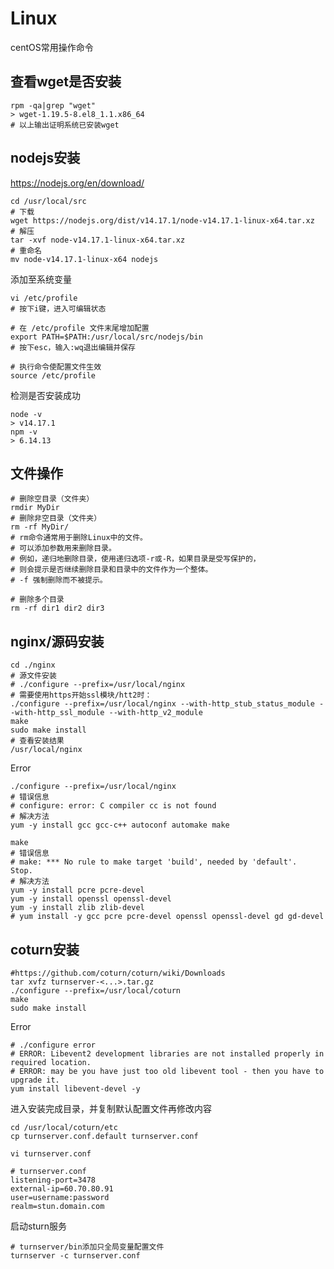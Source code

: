 # Linux

centOS常用操作命令

## 查看wget是否安装

```shell
rpm -qa|grep "wget"
> wget-1.19.5-8.el8_1.1.x86_64
# 以上输出证明系统已安装wget
```

## nodejs安装

https://nodejs.org/en/download/

```shell
cd /usr/local/src
# 下载
wget https://nodejs.org/dist/v14.17.1/node-v14.17.1-linux-x64.tar.xz
# 解压
tar -xvf node-v14.17.1-linux-x64.tar.xz
# 重命名
mv node-v14.17.1-linux-x64 nodejs
```

添加至系统变量

```shell
vi /etc/profile
# 按下i键，进入可编辑状态

# 在 /etc/profile 文件末尾增加配置
export PATH=$PATH:/usr/local/src/nodejs/bin
# 按下esc，输入:wq退出编辑并保存

# 执行命令使配置文件生效
source /etc/profile
```

检测是否安装成功

```shell
node -v
> v14.17.1
npm -v
> 6.14.13
```

## 文件操作

```shell
# 删除空目录（文件夹）
rmdir MyDir
# 删除非空目录（文件夹）
rm -rf MyDir/
# rm命令通常用于删除Linux中的文件。
# 可以添加参数用来删除目录。
# 例如，递归地删除目录，使用递归选项-r或-R，如果目录是受写保护的，
# 则会提示是否继续删除目录和目录中的文件作为一个整体。
# -f 强制删除而不被提示。

# 删除多个目录
rm -rf dir1 dir2 dir3
```

## nginx/源码安装

```shell
cd ./nginx
# 源文件安装
# ./configure --prefix=/usr/local/nginx
# 需要使用https开始ssl模块/htt2时：
./configure --prefix=/usr/local/nginx --with-http_stub_status_module --with-http_ssl_module --with-http_v2_module
make
sudo make install
# 查看安装结果
/usr/local/nginx
```

Error

```shell
./configure --prefix=/usr/local/nginx
# 错误信息
# configure: error: C compiler cc is not found
# 解决方法
yum -y install gcc gcc-c++ autoconf automake make
```

```shell
make
# 错误信息
# make: *** No rule to make target 'build', needed by 'default'.  Stop.
# 解决方法
yum -y install pcre pcre-devel
yum -y install openssl openssl-devel
yum -y install zlib zlib-devel
# yum install -y gcc pcre pcre-devel openssl openssl-devel gd gd-devel
```

## coturn安装

```shell
#https://github.com/coturn/coturn/wiki/Downloads
tar xvfz turnserver-<...>.tar.gz
./configure --prefix=/usr/local/coturn
make
sudo make install
```

Error

```shell
# ./configure error
# ERROR: Libevent2 development libraries are not installed properly in required location.
# ERROR: may be you have just too old libevent tool - then you have to upgrade it.
yum install libevent-devel -y
```

进入安装完成目录，并复制默认配置文件再修改内容

```shell
cd /usr/local/coturn/etc
cp turnserver.conf.default turnserver.conf
```

```shell
vi turnserver.conf
```

```shell
# turnserver.conf
listening-port=3478
external-ip=60.70.80.91
user=username:password
realm=stun.domain.com
```

启动sturn服务

```shell
# turnserver/bin添加只全局变量配置文件
turnserver -c turnserver.conf
```